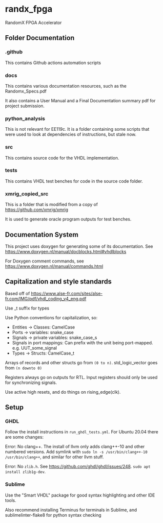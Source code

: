 # randx_fpga
RandomX FPGA Accelerator

## Folder Documentation

### .github

This contains Github actions automation scripts

### docs

This contains various documentation resources, such as the Randomx_Specs.pdf

It also contains a User Manual and a Final Documentation summary pdf for project submission.

### python_analysis

This is not relevant for EE119c. It is a folder containing some scripts that were
used to look at dependencies of instructions, but stale now.

### src

This contains source code for the VHDL implementation.

### tests

This contains VHDL test benches for code in the source code folder.

### xmrig_copied_src

This is a folder that is modified from a copy of https://github.com/xmrig/xmrig

It is used to generate oracle program outputs for test benches.

## Documentation System

This project uses doxygen for generating some of its documentation. See https://www.doxygen.nl/manual/docblocks.html#vhdlblocks

For Doxygen comment commands, see https://www.doxygen.nl/manual/commands.html


## Capitalization and style standards

Based off of https://www.alse-fr.com/sites/alse-fr.com/IMG/pdf/vhdl_coding_v4_eng.pdf

Use \_t suffix for types

Use Python conventions for capitalization, so:

- Entities -> Classes: CamelCase
- Ports -> variables: snake\_case
- Signals -> private variables: snake\_case_s
- Signals in port mappings: Can prefix with the unit being port-mapped. e.g. UUT\_some\_signal
- Types -> Structs: CamelCase_t

Arrays of records and other structs go from `(0 to n)`. std_logic_vector goes from `(n downto 0)`

Registers always go on outputs for RTL. Input registers should only be used for synchronizing signals.

Use active high resets, and do things on rising_edge(clk).

## Setup

### GHDL

Follow the install instructions in `run_ghdl_tests.yml`. For Ubuntu 20.04 there are some changes:

Error: No clang++. The install of llvm only adds clang++-10 and other numbered versions. Add symlink with `sudo ln -s /usr/bin/clang++-10 /usr/bin/clang++`, and similar for other llvm stuff.

Error: No `zlib.h`. See https://github.com/ghdl/ghdl/issues/248. `sudo apt install zlib1g-dev`.

### Sublime

Use the "Smart VHDL" package for good syntax highlighting and other IDE tools.

Also recommend installing Terminus for terminals in Sublime, and sublimelinter-flake8 for python syntax checking
